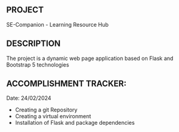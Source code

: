 ## PROJECT
SE-Companion - Learning Resource Hub

## DESCRIPTION
The project is a dynamic web page application based on Flask and Bootstrap 5 technologies

## ACCOMPLISHMENT TRACKER:
Date: 24/02/2024
* Creating a git Repository
* Creating a virtual environment 
* Installation of Flask and package dependencies 